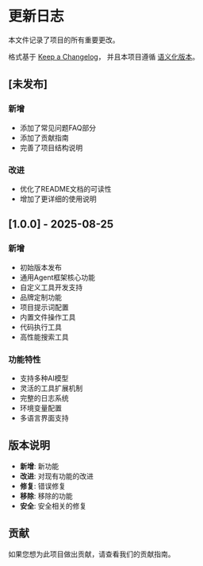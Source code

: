 # 更新日志

本文件记录了项目的所有重要更改。

格式基于 [Keep a Changelog](https://keepachangelog.com/zh-CN/1.0.0/)，
并且本项目遵循 [语义化版本](https://semver.org/lang/zh-CN/)。

## [未发布]

### 新增
- 添加了常见问题FAQ部分
- 添加了贡献指南
- 完善了项目结构说明

### 改进
- 优化了README文档的可读性
- 增加了更详细的使用说明

## [1.0.0] - 2025-08-25

### 新增
- 初始版本发布
- 通用Agent框架核心功能
- 自定义工具开发支持
- 品牌定制功能
- 项目提示词配置
- 内置文件操作工具
- 代码执行工具
- 高性能搜索工具

### 功能特性
- 支持多种AI模型
- 灵活的工具扩展机制
- 完整的日志系统
- 环境变量配置
- 多语言界面支持

## 版本说明

- **新增**: 新功能
- **改进**: 对现有功能的改进
- **修复**: 错误修复
- **移除**: 移除的功能
- **安全**: 安全相关的修复

## 贡献

如果您想为此项目做出贡献，请查看我们的贡献指南。
